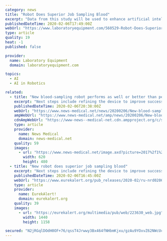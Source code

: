 ```yaml
---
category: news
title: "Robot Does Superior Job Sampling Blood"
excerpt: "Data from this study will be used to enhance artificial intelligence in the robot to improve its performance. Republished courtesy of Rutgers University-New Brunswick. Photo: A prototype of an automated blood drawing and testing device. Credit: Unnati Chauhan"
publishedDateTime: 2020-02-06T17:49:00Z
webUrl: "https://www.laboratoryequipment.com/560529-Robot-Does-Superior-Job-Sampling-Blood/"
type: article
quality: 19
heat: -1
published: false

provider:
  name: Laboratory Equipment
  domain: laboratoryequipment.com

topics:
  - AI
  - AI in Robotics

related:
  - title: "New blood-sampling robot performs as well or better than people"
    excerpt: "Next steps include refining the device to improve success rates in patients with difficult veins to access. Data from this study will be used to enhance artificial intelligence in the robot to improve its performance."
    publishedDateTime: 2020-02-06T20:38:00Z
    webUrl: "https://www.news-medical.net/news/20200206/New-blood-sampling-robot-performs-as-well-or-better-than-people.aspx"
    ampWebUrl: "https://www.news-medical.net/amp/news/20200206/New-blood-sampling-robot-performs-as-well-or-better-than-people.aspx"
    cdnAmpWebUrl: "https://www-news--medical-net.cdn.ampproject.org/c/s/www.news-medical.net/amp/news/20200206/New-blood-sampling-robot-performs-as-well-or-better-than-people.aspx"
    type: article
    provider:
      name: News Medical
      domain: news-medical.net
    quality: 59
    images:
      - url: "https://www.news-medical.net/image.axd?picture=2017%2f1%2fHEALTHCARE_shutterstock_493063267_99928a5e003043f896998f01b025b9f6-620x480.jpg"
        width: 620
        height: 480
  - title: "New robot does superior job sampling blood"
    excerpt: "Next steps include refining the device to improve success rates in patients with difficult veins to access. Data from this study will be used to enhance artificial intelligence in the robot to improve its performance."
    publishedDateTime: 2020-02-06T16:45:00Z
    webUrl: "https://www.eurekalert.org/pub_releases/2020-02/ru-nrd020620.php"
    type: article
    provider:
      name: EurekAlert!
      domain: eurekalert.org
    quality: 39
    images:
      - url: "https://eurekalert.org/multimedia/pub/web/223630_web.jpg"
        width: 1440
        height: 1158

secured: "N2jRGqlDOdH0OF+76/qssT4Jrwwy3Bx464fNHbmKjxu/gzAu9YOxvZ62NWcUcZj6Fx/X+F33LEytOr0fPh0kofmNndkqq+ZSSBcsWM/jOgwKViINoCq0lSqiWOCZiI4SqXdzrvQVrwf/7q7F3bBZKU0+L4XyT3Y0msoiYTGHdcRmqGRGpyPRoET6Hqmsh9u9MrfXVGlJJiu8EXvbFGwxJkmguvVhrQJLS6oLTqzjb2oUrEKgJXPpPVjLyZ/gyMi6ceebUzH/iQfu/yrvXL2iRlCBbDfw7wUmrzPp0Q0OapNcYwyWX1Wcm82BcnsDcr/EJQCCQAOAHLTcCFT9bEWmELI2LA6Rg7hOcNgHIpCBgeMCIu1fbgF/sLg31ZEFoOiw7oNqzw3rN/g2rA4E8aC8fLJnainwI3Fqeb9uKM/8NqjWN/FqGyGGtKOiTE1XzDwBfza0eBz9y9Z7Lp/qQ0zmgsGhF2maxaZMYbzeNmsbq+s=;Chh+V1vZXlLmkJv173IqNQ=="
---
```


